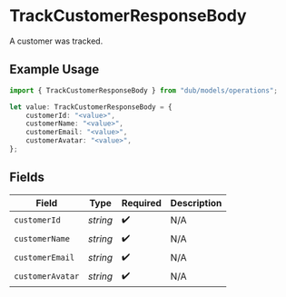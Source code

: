 # TrackCustomerResponseBody

A customer was tracked.

## Example Usage

```typescript
import { TrackCustomerResponseBody } from "dub/models/operations";

let value: TrackCustomerResponseBody = {
    customerId: "<value>",
    customerName: "<value>",
    customerEmail: "<value>",
    customerAvatar: "<value>",
};
```

## Fields

| Field              | Type               | Required           | Description        |
| ------------------ | ------------------ | ------------------ | ------------------ |
| `customerId`       | *string*           | :heavy_check_mark: | N/A                |
| `customerName`     | *string*           | :heavy_check_mark: | N/A                |
| `customerEmail`    | *string*           | :heavy_check_mark: | N/A                |
| `customerAvatar`   | *string*           | :heavy_check_mark: | N/A                |